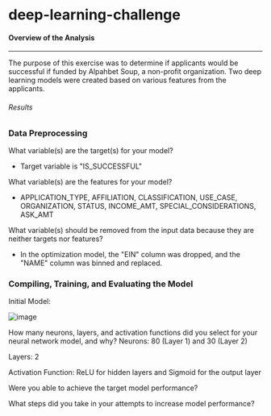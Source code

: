 # deep-learning-challenge


#### Overview of the Analysis
____________________________________________________________________________________________________________________________________________________________________________________________________________________________________________________

The purpose of this exercise was to determine if applicants would be successful if funded by Alpahbet Soup, a non-profit organization. Two deep learning models were created based on various features from the applicants.


###### Results 

### Data Preprocessing

What variable(s) are the target(s) for your model?
  * Target variable is "IS_SUCCESSFUL"

What variable(s) are the features for your model?
  * APPLICATION_TYPE, AFFILIATION, CLASSIFICATION, USE_CASE,  ORGANIZATION, STATUS, INCOME_AMT, SPECIAL_CONSIDERATIONS, ASK_AMT
       
What variable(s) should be removed from the input data because they are neither targets nor features?
  * In the optimization model, the "EIN" column was dropped, and the "NAME" column was binned and replaced.

### Compiling, Training, and Evaluating the Model

Initial Model:


![image](https://github.com/JasmineK20/deep-learning-challenge/assets/135649789/02f6a919-30ad-457e-a0d0-48c67c192bac)



How many neurons, layers, and activation functions did you select for your neural network model, and why?
Neurons: 80 (Layer 1) and 30 (Layer 2)

Layers: 2

Activation Function: ReLU for hidden layers and Sigmoid for the output layer






Were you able to achieve the target model performance?


What steps did you take in your attempts to increase model performance?




